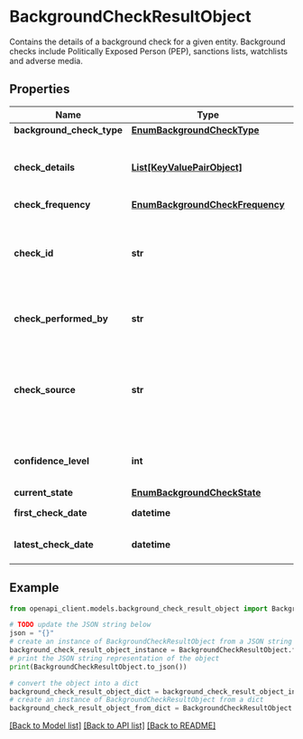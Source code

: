 # BackgroundCheckResultObject

Contains the details of a background check for a given entity. Background checks include Politically Exposed Person (PEP), sanctions lists, watchlists and adverse media.

## Properties

Name | Type | Description | Notes
------------ | ------------- | ------------- | -------------
**background_check_type** | [**EnumBackgroundCheckType**](EnumBackgroundCheckType.md) |  | [optional] 
**check_details** | [**List[KeyValuePairObject]**](KeyValuePairObject.md) | Any additional notes that may relate to the state. Free form notes that may contain JSON blobs needing further interpretation. | [optional] 
**check_frequency** | [**EnumBackgroundCheckFrequency**](EnumBackgroundCheckFrequency.md) |  | [optional] 
**check_id** | **str** | Unique identifier for every check/comparison/verification. Make sure you reference this ID whenever updating check details. This ID will also be used when pushing check results back to you. | [optional] 
**check_performed_by** | **str** | Service provider that performed the check. Basically the name of the connector, without the leading con_  | [optional] 
**check_source** | **str** | Code that can be used to determine the underlying nature or data source of the checks performed. This may or may not be known by the connector, or may be a provider specific type (e.g. type \&quot;O\&quot;)  | [optional] 
**confidence_level** | **int** | Confidence in the current results on a scale of 0 (none) to 100 (as certain as possible). Whole integers only. | [optional] 
**current_state** | [**EnumBackgroundCheckState**](EnumBackgroundCheckState.md) |  | [optional] 
**first_check_date** | **datetime** | The date and time the item was first checked. | [optional] 
**latest_check_date** | **datetime** | The date and time the item was last checked to provide this result. | [optional] 

## Example

```python
from openapi_client.models.background_check_result_object import BackgroundCheckResultObject

# TODO update the JSON string below
json = "{}"
# create an instance of BackgroundCheckResultObject from a JSON string
background_check_result_object_instance = BackgroundCheckResultObject.from_json(json)
# print the JSON string representation of the object
print(BackgroundCheckResultObject.to_json())

# convert the object into a dict
background_check_result_object_dict = background_check_result_object_instance.to_dict()
# create an instance of BackgroundCheckResultObject from a dict
background_check_result_object_from_dict = BackgroundCheckResultObject.from_dict(background_check_result_object_dict)
```
[[Back to Model list]](../README.md#documentation-for-models) [[Back to API list]](../README.md#documentation-for-api-endpoints) [[Back to README]](../README.md)


